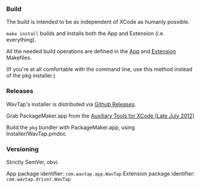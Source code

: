 ### Build

The build is intended to be as independent of XCode as humanly possible.

`make install` builds and installs both the App and Extension (i.e. everything).

All the needed build operations are defined in the [App](App/Makefile) and [Extension](Extension/Makefile) Makefiles.

(If you're at all comfortable with the command line, use this method instead of the pkg installer.)

### Releases

WavTap's installer is distributed via [Github Releases](https://github.com/pje/WavTap/releases/new).

Grab PackageMaker.app from the [Auxiliary Tools for XCode (Late July 2012)](http://adcdownload.apple.com/Developer_Tools/auxiliary_tools_for_xcode__late_july_2012/xcode44auxtools6938114a.dmg)

Build the `pkg` bundler with PackageMaker.app, using Installer/WavTap.pmdoc

### Versioning

Strictly SemVer, obvi.

App package identifier: `com.wavtap.app.WavTap`
Extension package identifier: `com.wavtap.driver.WavTap`
